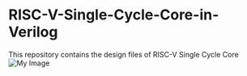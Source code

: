 # RISC-V-Single-Cycle-Core-in-Verilog
This repository contains the design files of RISC-V Single Cycle Core
![My Image](my-image.png)

